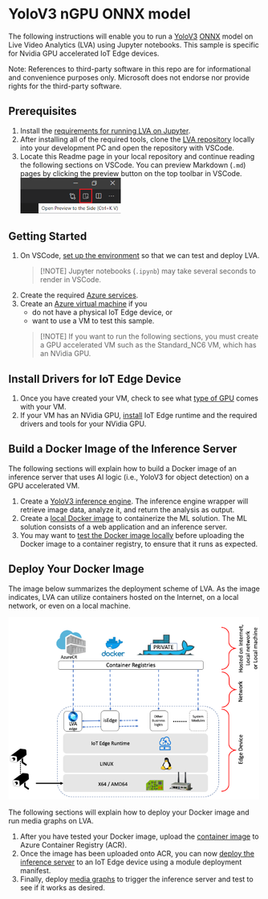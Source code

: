 # YoloV3 nGPU ONNX model
The following instructions will enable you to run a [YoloV3](http://pjreddie.com/darknet/yolo/) [ONNX](http://onnx.ai/) model on Live Video Analytics (LVA) using Jupyter notebooks. This sample is specific for Nvidia GPU accelerated IoT Edge devices. 

Note: References to third-party software in this repo are for informational and convenience purposes only. Microsoft does not endorse nor provide rights for the third-party software.

## Prerequisites
1. Install the [requirements for running LVA on Jupyter](../01_requirements.md).
2. After installing all of the required tools, clone the [LVA repository](/../../) locally into your development PC and open the repository with VSCode. 
3. Locate this Readme page in your local repository and continue reading the following sections on VSCode. You can preview Markdown (`.md`) pages by clicking the preview button on the top toolbar in VSCode.  
   <img src="../documents/markdown_preview.png" width=200px/> 
   
## Getting Started
1. On VSCode, [set up the environment](../02_setup_environment.ipynb) so that we can test and deploy LVA.
   ><span>[!NOTE]</span>
   >Jupyter notebooks (`.ipynb`) may take several seconds to render in VSCode.
2. Create the required [Azure services](../03_create_azure_services.ipynb).
3. Create an [Azure virtual machine](../04_create_vm_iotedge_device.ipynb) if you
   * do not have a physical IoT Edge device, or 
   * want to use a VM to test this sample.
    > <span>[!NOTE]</span>
    > If you want to run the following sections, you must create a GPU accelerated VM such as the Standard_NC6 VM, which has an NVidia GPU.

<!--
    Change the following steps based on specific instructions.
-->

## Install Drivers for IoT Edge Device
1. Once you have created your VM, check to see what [type of GPU](https://docs.microsoft.com/en-us/azure/virtual-machines/sizes-gpu?toc=/azure/virtual-machines/linux/toc.json&bc=/azure/virtual-machines/linux/breadcrumb/toc.json) comes with your VM. 
2. If your VM has an NVidia GPU, [install](../06_install_iotedge_runtime_gpu.md) IoT Edge runtime and the required drivers and tools for your NVidia GPU. 

## Build a Docker Image of the Inference Server
The following sections will explain how to build a Docker image of an inference server that uses AI logic (i.e., YoloV3 for object detection) on a GPU accelerated VM.
1. Create a [YoloV3 inference engine](yg1_create_inference_engine.ipynb). The inference engine wrapper will retrieve image data, analyze it, and return the analysis as output.
2. Create a [local Docker image](yg2_create_local_container_image.ipynb) to containerize the ML solution. The ML solution consists of a web application and an inference server.
3. You may want to [test the Docker image locally](yg3_local_test.ipynb) before uploading the Docker image to a container registry, to ensure that it runs as expected.

## Deploy Your Docker Image
The image below summarizes the deployment scheme of LVA. As the image indicates, LVA can utilize containers hosted on the Internet, on a local network, or even on a local machine.

<img src="../documents/_architecture.png" width=500px/>  

The following sections will explain how to deploy your Docker image and run media graphs on LVA. 

1. After you have tested your Docker image, upload the [container image](../07_upload_container_image_to_acr.ipynb) to Azure Container Registry (ACR).
2. Once the image has been uploaded onto ACR, you can now [deploy the inference server](../08_deploy_iotedge_modules.ipynb) to an IoT Edge device using a module deployment manifest. 
3. Finally, deploy [media graphs](../09_deploy_media_graph.ipynb) to trigger the inference server and test to see if it works as desired.